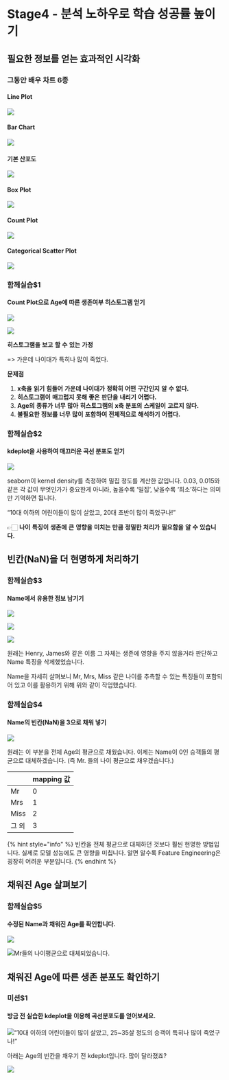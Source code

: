 # Stage4 - 분석 노하우로 학습 성공률 높이기

## 필요한 정보를 얻는 효과적인 시각화

### 그동안 배우 차트 6종

#### Line Plot

![](../.gitbook/assets/image-107.png)

#### Bar Chart

![](../.gitbook/assets/image-231.png)

#### 기본 산포도

![](../.gitbook/assets/image-62.png)

#### Box Plot

![](../.gitbook/assets/image-264.png)

#### Count Plot

![](../.gitbook/assets/image-20.png)

#### Categorical Scatter Plot

![](../.gitbook/assets/image-270.png)

### 함께실습$1

#### Count Plot으로 Age에 따른 생존여부 히스토그램 얻기

![](../.gitbook/assets/image-350.png)

![](../.gitbook/assets/image-351.png)

**히스토그램을** **보고** **할** **수** **있는** **가정**

=&gt; 가운데 나이대가 특히나 많이 죽었다.

**문제점**

1. **x축을** **읽기** **힘들어** **가운데** **나이대가** **정확히** **어떤** **구간인지** **알** **수** **없다.**
2. **히스토그램이** **매끄럽지** **못해** **좋은** **판단을** **내리기** **어렵다.**
3. **Age의** **종류가** **너무** **많아** **히스토그램의** **x축** **분포의** **스케일이** **고르지** **않다.**
4. **불필요한** **정보를** **너무** **많이** **포함하여** **전체적으로** **해석하기** **어렵다.**

### 함께실습$2

#### kdeplot을 사용하여 매끄러운 곡선 분포도 얻기

![](../.gitbook/assets/image-76.png)

seaborn이 kernel density를 측정하여 밀집 정도를 계산한 값입니다. 0.03, 0.015와 같은 각 값이 무엇인가가 중요한게 아니라, 높을수록 ‘밀집’, 낮을수록 ‘희소’하다는 의미만 기억하면 됩니다.

“10대 이하의 어린이들이 많이 살았고, 20대 초반이 많이 죽었구나!”

👉🏻 **나이** **특징이** **생존에** **큰** **영향을** **미치는** **만큼** **정밀한** **처리가** **필요함을** **알** **수** **있습니다.**

## 빈칸\(NaN\)을 더 현명하게 처리하기

### 함께실습$3

#### Name에서 유용한 정보 남기기

![](../.gitbook/assets/image-158.png)

![](../.gitbook/assets/image-35.png)

![](../.gitbook/assets/image-6.png)

원래는 Henry, James와 같은 이름 그 자체는 생존에 영향을 주지 않을거라 판단하고 Name 특징을 삭제했었습니다.

Name을 자세히 살펴보니 Mr, Mrs, Miss 같은 나이를 추측할 수 있는 특징들이 포함되어 있고 이를 활용하기 위해 위와 같이 작업했습니다.

### 함께실습$4

#### Name의 빈칸\(NaN\)을 3으로 채워 넣기

![](../.gitbook/assets/image-220.png)

원래는 이 부분을 전체 Age의 평균으로 채웠습니다. 이제는 Name이 0인 승객들의 평균으로 대체하겠습니다. \(즉 Mr. 들의 나이 평균으로 채우겠습니다.\)

|  | **mapping** **값** |
| :--- | :--- |
| Mr | 0 |
| Mrs | 1 |
| Miss | 2 |
| 그 외 | 3 |

{% hint style="info" %}
빈칸을 전체 평균으로 대체하던 것보다 훨씬 현명한 방법입니다. 실제로 모델 성능에도 큰 영향을 미칩니다. 알면 알수록 Feature Engineering은 굉장히 어려운 부분입니다.
{% endhint %}

## 채워진 Age 살펴보기

### 함께실습$5

#### 수정된 Name과 채워진 Age를 확인합니다.

![](../.gitbook/assets/image-48.png)

![Mr&#xB4E4;&#xC758; &#xB098;&#xC774;&#xD3C9;&#xADE0;&#xC73C;&#xB85C; &#xB300;&#xCCB4;&#xB418;&#xC5C8;&#xC2B5;&#xB2C8;&#xB2E4;.](../.gitbook/assets/image-318.png)

## 채워진 Age에 따른 생존 분포도 확인하기

### 미션$1

#### 방금 전 실습한 kdeplot을 이용해 곡선분포도를 얻어보세요.

![&#x201C;10&#xB300; &#xC774;&#xD558;&#xC758; &#xC5B4;&#xB9B0;&#xC774;&#xB4E4;&#xC774; &#xB9CE;&#xC774; &#xC0B4;&#xC558;&#xACE0;, 25~35&#xC0B4; &#xC815;&#xB3C4;&#xC758; &#xC2B9;&#xAC1D;&#xC774; &#xD2B9;&#xD788;&#xB098; &#xB9CE;&#xC774; &#xC8FD;&#xC5C8;&#xAD6C;&#xB098;!&#x201D;](../.gitbook/assets/image-128.png)

아래는 Age의 빈칸을 채우기 전 kdeplot입니다. 많이 달라졌죠?

![](../.gitbook/assets/image-295.png)

